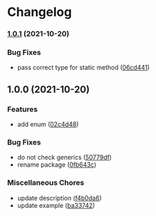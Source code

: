 # Changelog

### [1.0.1](https://www.github.com/brokeyourbike/http-enums-php/compare/v1.0.0...v1.0.1) (2021-10-20)


### Bug Fixes

* pass correct type for static method ([06cd441](https://www.github.com/brokeyourbike/http-enums-php/commit/06cd441955988e1d5eca7624a68872f2912af889))

## 1.0.0 (2021-10-20)


### Features

* add enum ([02c4d48](https://www.github.com/brokeyourbike/http-enums-php/commit/02c4d485cf71ad975471eeaa324bc92413280785))


### Bug Fixes

* do not check generics ([50779df](https://www.github.com/brokeyourbike/http-enums-php/commit/50779df1a7c0aa071450b4e71b86ba95b8dba3ab))
* rename package ([0fb643c](https://www.github.com/brokeyourbike/http-enums-php/commit/0fb643cae94964c244b73f44a6b7d5ae9dc1252d))


### Miscellaneous Chores

* update description ([f4b0da6](https://www.github.com/brokeyourbike/http-enums-php/commit/f4b0da601505fc71a68e09a81866c479af2da831))
* update example ([ba33742](https://www.github.com/brokeyourbike/http-enums-php/commit/ba3374209ecc560ada3c46382037ac934d9dda06))
